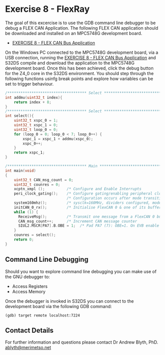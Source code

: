 # Exercise 8 - FlexRay

The goal of this excercise is to use the GDB command line debugger to be debug a FLEX CAN Application. The following FLEX CAN application should be downloaded and installed on an MPC5748G development board.

* [EXERCISE 8 - FLEX CAN Bus Application](https://github.com/Merimetso-Code/EmbeddedAutomotiveSecurity/blob/main/EXERCISE8.7z)

On the Windows PC connected to the  MPC5748G development board, via a USB connection, running the [EXERCISE 8 - FLEX CAN Bus Application]() and S32DS compile and download the application to the MPC5748G development board. Once this has been achieved, click the debug button for the Z4_0 core in the S32DS environment. You should step through the following functions usinfg break points and explore how variables can be set to trigger behaviour.

```c
/************************************ Select ********************************************/
int addmu(uint32_t index){
	return index + 8;
}
/************************************ Select ********************************************/
int select(){
	uint32_t xspc_0 = 1;
	uint32_t xspc_1 = 0;
	uint32_t loop_0 = 0;
	for (loop_0 = 0; loop_0 < 7; loop_0++) {
		xspc_1 = xspc_1 + addmu(xspc_0);
		xspc_0++;
	}
	return xspc_1;
}

/************************************ Main **********************************************/
int main(void)
{
 	uint32_t CAN_msg_count = 0;
 	uint32_t counres = 0;
	xcptn_xmpl ();         	/* Configure and Enable Interrupts 	     		*/
	peri_clock_gating();   	/* Configure gating/enabling peripheral clocks(CANs) 	*/
	                       	/* Configuration occurs after mode transition 		*/
	system160mhz();        	/* sysclk=160MHz, dividers configured, mode trans	*/
	initCAN_0_rx();     	/* Initialise FlexCAN 0 & one of its buffers for receive*/
	while (1) {
	  ReceiveMsg();       	/* Transmit one message from a FlexCAN 0 buffer 	*/
	  CAN_msg_count++;      /* Increment CAN message counter 			*/
	  SIUL2.MSCR[PA7].B.OBE = 1;  /* Pad PA7 (7): OBE=1. On EVB enable low DS5 LED 	*/
	}
	counres = select();
	return 0;
}
```

## Command Line Debugging

Should you want to explore command line debugging you can make use of the GNU debugger to:

* Access Registers
* Access Memory

Once the debugger is invoked in S32DS you can connect to the development board via the following GDB command:

```
(gdb) target remote localhost:7224
```

## Contact Details

For further information and questions please contact Dr Andrew Blyth, PhD. <ablyth@merimetso.net>
